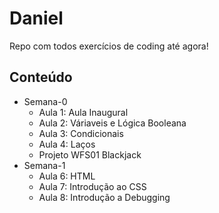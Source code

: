 # Daniel
Repo com todos exercícios de coding até agora!

## Conteúdo
+ Semana-0
  * Aula 1: Aula Inaugural
  * Aula 2: Váriaveis e Lógica Booleana
  * Aula 3: Condicionais
  * Aula 4: Laços
  * Projeto WFS01 Blackjack
+ Semana-1
  * Aula 6: HTML
  * Aula 7: Introdução ao CSS
  * Aula 8: Introdução a Debugging
